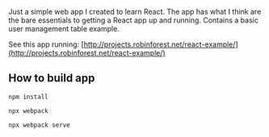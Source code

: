 Just a simple web app I created to learn React. 
The app has what I think are the bare essentials to getting a React app
up and running.  Contains a basic user management table example.

See this app running:
[http://projects.robinforest.net/react-example/](http://projects.robinforest.net/react-example/)

## How to build app
    npm install

    npx webpack

    npx webpack serve
